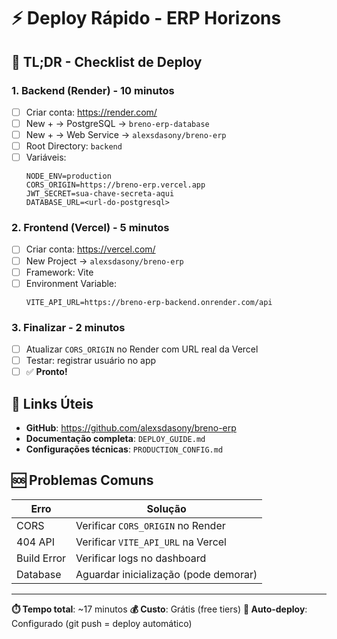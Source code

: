 # ⚡ Deploy Rápido - ERP Horizons

## 🎯 TL;DR - Checklist de Deploy

### 1. Backend (Render) - 10 minutos
- [ ] Criar conta: https://render.com/
- [ ] New + → PostgreSQL → `breno-erp-database`
- [ ] New + → Web Service → `alexsdasony/breno-erp`
- [ ] Root Directory: `backend`
- [ ] Variáveis:
  ```
  NODE_ENV=production
  CORS_ORIGIN=https://breno-erp.vercel.app
  JWT_SECRET=sua-chave-secreta-aqui
  DATABASE_URL=<url-do-postgresql>
  ```

### 2. Frontend (Vercel) - 5 minutos
- [ ] Criar conta: https://vercel.com/
- [ ] New Project → `alexsdasony/breno-erp`
- [ ] Framework: Vite
- [ ] Environment Variable:
  ```
  VITE_API_URL=https://breno-erp-backend.onrender.com/api
  ```

### 3. Finalizar - 2 minutos
- [ ] Atualizar `CORS_ORIGIN` no Render com URL real da Vercel
- [ ] Testar: registrar usuário no app
- [ ] ✅ **Pronto!**

## 🔗 Links Úteis

- **GitHub**: https://github.com/alexsdasony/breno-erp
- **Documentação completa**: `DEPLOY_GUIDE.md`
- **Configurações técnicas**: `PRODUCTION_CONFIG.md`

## 🆘 Problemas Comuns

| Erro | Solução |
|------|---------|
| CORS | Verificar `CORS_ORIGIN` no Render |
| 404 API | Verificar `VITE_API_URL` na Vercel |
| Build Error | Verificar logs no dashboard |
| Database | Aguardar inicialização (pode demorar) |

---
**⏱️ Tempo total**: ~17 minutos
**💰 Custo**: Grátis (free tiers)
**🔄 Auto-deploy**: Configurado (git push = deploy automático) 